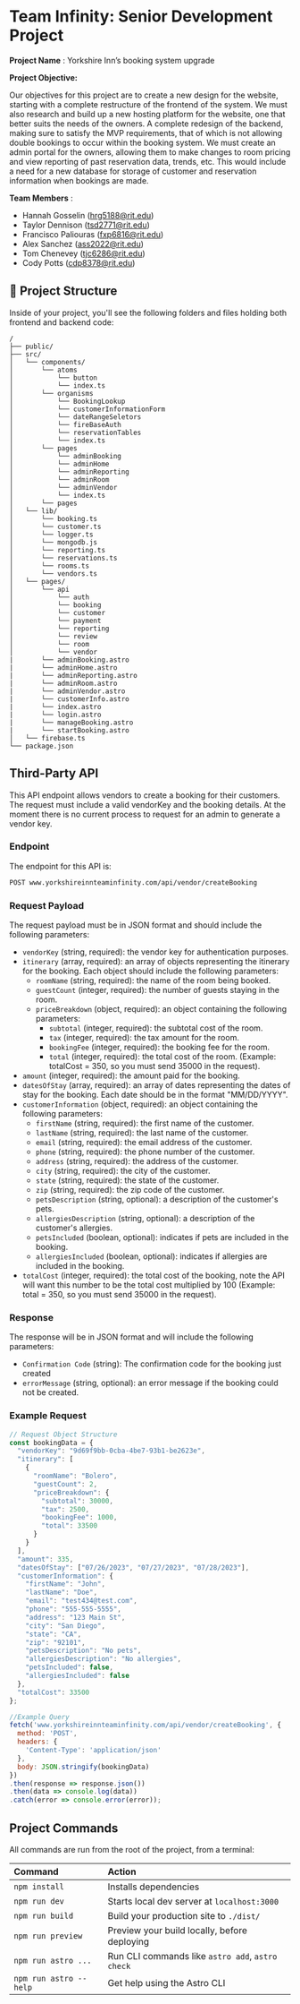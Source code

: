 # Team Infinity: Senior Development Project

**Project Name** : Yorkshire Inn’s booking system upgrade

**Project Objective:** 

Our objectives for this project are to create a new design for the website, starting with a complete restructure of the frontend of the system. We must also research and build up a new hosting platform for the website, one that better suits the needs of the owners. A complete redesign of the backend, making sure to satisfy the MVP requirements, that of which is not allowing double bookings to occur within the booking system. We must create an admin portal for the owners, allowing them to make changes to room pricing and view reporting of past reservation data, trends, etc. This would include a need for a new database for storage of customer and reservation information when bookings are made.

**Team Members** :

-  Hannah Gosselin (hrg5188@rit.edu)
- Taylor Dennison (tsd2771@rit.edu)
- Francisco Paliouras (fxp6816@rit.edu)
- Alex Sanchez (ass2022@rit.edu)
- Tom Chenevey (tjc6286@rit.edu)
- Cody Potts (cdp8378@rit.edu)

## 🚀 Project Structure

Inside of your project, you'll see the following folders and files holding both frontend and backend code:

```
/
├── public/
├── src/
│   └── components/
│       └── atoms
│           └── button
│           └── index.ts
│       └── organisms
│           └── BookingLookup
│           └── customerInformationForm
│           └── dateRangeSeletors
│           └── fireBaseAuth
│           └── reservationTables
│           └── index.ts
│       └── pages
│           └── adminBooking
│           └── adminHome
│           └── adminReporting
│           └── adminRoom
│           └── adminVendor
│           └── index.ts
│       └── pages
│   └── lib/
│       └── booking.ts
│       └── customer.ts
│       └── logger.ts
│       └── mongodb.js
│       └── reporting.ts
│       └── reservations.ts
│       └── rooms.ts
│       └── vendors.ts
│   └── pages/
│       └── api
│           └── auth
│           └── booking
│           └── customer
│           └── payment
│           └── reporting
│           └── review
│           └── room
│           └── vendor
|       └── adminBooking.astro
|       └── adminHome.astro
|       └── adminReporting.astro
|       └── adminRoom.astro
|       └── adminVendor.astro
|       └── customerInfo.astro
|       └── index.astro
|       └── login.astro
|       └── manageBooking.astro
|       └── startBooking.astro
│   └── firebase.ts
└── package.json
```

## Third-Party API

This API endpoint allows vendors to create a booking for their customers. The request must include a valid vendorKey and the booking details. At the moment there is no current process to request for an admin to generate a vendor key.

### Endpoint 

The endpoint for this API is:

```bash
POST www.yorkshireinnteaminfinity.com/api/vendor/createBooking
```

### Request Payload

The request payload must be in JSON format and should include the following parameters:

- `vendorKey` (string, required): the vendor key for authentication purposes.
- `itinerary` (array, required): an array of objects representing the itinerary for the booking. Each object should include the following parameters:
  - `roomName` (string, required): the name of the room being booked.
  - `guestCount` (integer, required): the number of guests staying in the room.
  - `priceBreakdown` (object, required): an object containing the following parameters:
    - `subtotal` (integer, required): the subtotal cost of the room.
    - `tax` (integer, required): the tax amount for the room.
    - `bookingFee` (integer, required): the booking fee for the room.
    - `total` (integer, required): the total cost of the room. (Example: totalCost = 350, so you must send 35000 in the request).
- `amount` (integer, required): the amount paid for the booking.
- `datesOfStay` (array, required): an array of dates representing the dates of stay for the booking. Each date should be in the format "MM/DD/YYYY".
- `customerInformation`  (object, required): an object containing the following parameters:
  - `firstName` (string, required): the first name of the customer.
  - `lastName` (string, required): the last name of the customer.
  - `email` (string, required): the email address of the customer.
  - `phone` (string, required): the phone number of the customer.
  - `address` (string, required): the address of the customer.
  - `city` (string, required): the city of the customer.
  - `state` (string, required): the state of the customer.
  - `zip` (string, required): the zip code of the customer.
  - `petsDescription` (string, optional): a description of the customer's pets.
  - `allergiesDescription` (string, optional): a description of the customer's allergies.
  - `petsIncluded` (boolean, optional): indicates if pets are included in the booking.
  - `allergiesIncluded` (boolean, optional): indicates if allergies are included in the booking.
- `totalCost` (integer, required): the total cost of the booking, note the API will want this number to be the total cost multiplied by 100 (Example: total = 350, so you must send 35000 in the request).

### Response

The response will be in JSON format and will include the following parameters:

- `Confirmation Code` (string): The confirmation code for the booking just created
- `errorMessage` (string, optional): an error message if the booking could not be created.

### Example Request

```javascript
// Request Object Structure
const bookingData = {
  "vendorKey": "9d69f9bb-0cba-4be7-93b1-be2623e",
  "itinerary": [
    {
      "roomName": "Bolero",
      "guestCount": 2,
      "priceBreakdown": {
        "subtotal": 30000,
        "tax": 2500,
        "bookingFee": 1000,
        "total": 33500
      }
    }
  ],
  "amount": 335,
  "datesOfStay": ["07/26/2023", "07/27/2023", "07/28/2023"],
  "customerInformation": {
    "firstName": "John",
    "lastName": "Doe",
    "email": "test434@test.com",
    "phone": "555-555-5555",
    "address": "123 Main St",
    "city": "San Diego",
    "state": "CA",
    "zip": "92101",
    "petsDescription": "No pets",
    "allergiesDescription": "No allergies",
    "petsIncluded": false,
    "allergiesIncluded": false
  },
  "totalCost": 33500
};

//Example Query
fetch('www.yorkshireinnteaminfinity.com/api/vendor/createBooking', {
  method: 'POST',
  headers: {
    'Content-Type': 'application/json'
  },
  body: JSON.stringify(bookingData)
})
.then(response => response.json())
.then(data => console.log(data))
.catch(error => console.error(error));
```



##  Project Commands

All commands are run from the root of the project, from a terminal:

| Command                | Action                                           |
| :--------------------- | :----------------------------------------------- |
| `npm install`          | Installs dependencies                            |
| `npm run dev`          | Starts local dev server at `localhost:3000`      |
| `npm run build`        | Build your production site to `./dist/`          |
| `npm run preview`      | Preview your build locally, before deploying     |
| `npm run astro ...`    | Run CLI commands like `astro add`, `astro check` |
| `npm run astro --help` | Get help using the Astro CLI                     |
